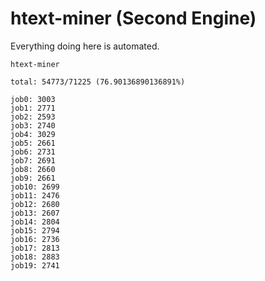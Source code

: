 # htext-miner (Second Engine)

Everything doing here is automated.

```
htext-miner

total: 54773/71225 (76.90136890136891%)

job0: 3003
job1: 2771
job2: 2593
job3: 2740
job4: 3029
job5: 2661
job6: 2731
job7: 2691
job8: 2660
job9: 2661
job10: 2699
job11: 2476
job12: 2680
job13: 2607
job14: 2804
job15: 2794
job16: 2736
job17: 2813
job18: 2883
job19: 2741
```